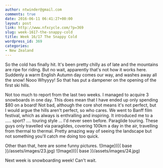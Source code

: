 ```yaml
---
author: ntwinder@gmail.com
comments: true
date: 2016-06-11 06:41:27+00:00
layout: post
link: http://www.nfxcycle.com/?p=369
slug: week-1617-the-snappy-cold
title: Week 16/17 The Snappy Cold
wordpress_id: 369
categories:
- New Zealand
---
```


So the cold has finally hit. It's been pretty chilly as of late and the mountains are ripe for riding. But no wait, apparently that's not how it works here.  Suddenly a warm English Autumn day comes our way, and washes away all the snow! Nooo Whyyyy! So that has put a dampener on the opening of the first ski hills. 

Not too much to report from the last two weeks. I managed to acquire 3 snowboards in one day. This does mean that I have ended up only spending $80 on a board! Not bad, although the core shot means it's not perfect, but I would argue the hills aren't perfect, so who cares. 
We went to Banff film festival, which as always is enthralling and inspiring. It introduced me to a ..... sport? .... touring style ... I'd never seen before. Paraglide touring. These guys only travelled via paraglides, covering 100km a day in the air, travelling from thermal to thermal. Pretty amazing way of seeing the landscape but not something you'll catch me doing too quick.

Other than that, here are some funny pictures. 
![Image]({{ base }}/assets/images/23.jpg)
![Image]({{ base }}/assets/images/24.jpg)

Next week is snowboarding week! Can't wait. 
